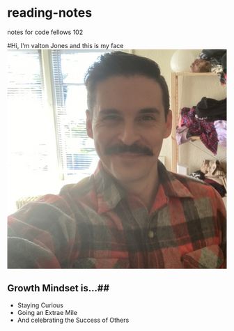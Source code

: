 # reading-notes
notes for code fellows 102

#Hi, I'm valton Jones and this is my face
![](T02MD9XTF-U01MEN28MJM-c0ee9d40748d-512.jpg)

## Growth Mindset is...##
- Staying Curious
- Going an Extrae Mile
- And celebrating the Success of Others
